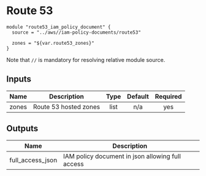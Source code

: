 # Route 53

``` hcl
module "route53_iam_policy_document" {
  source = "../aws//iam-policy-documents/route53"

  zones = "${var.route53_zones}"
}
```

Note that `//` is mandatory for resolving relative module source.

## Inputs

| Name | Description | Type | Default | Required |
|------|-------------|:----:|:-----:|:-----:|
| zones | Route 53 hosted zones | list | n/a | yes |

## Outputs

| Name | Description |
|------|-------------|
| full\_access\_json | IAM policy document in json allowing full access |
